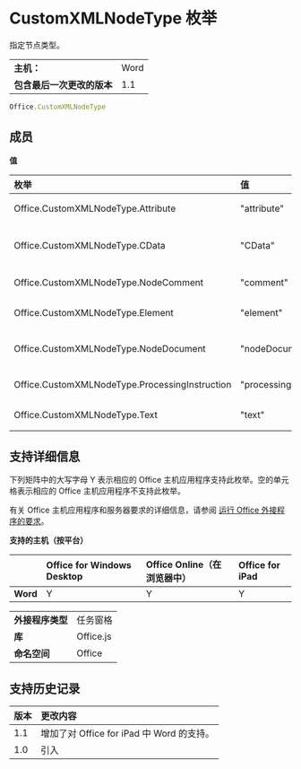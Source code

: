 
# <a name="customxmlnodetype-enumeration"></a>CustomXMLNodeType 枚举
指定节点类型。



|||
|:-----|:-----|
|**主机：**|Word|
|**包含最后一次更改的版本**|1.1|



```js
Office.CustomXMLNodeType
```


## <a name="members"></a>成员


**值**


|**枚举**|**值**|**说明**|
|:-----|:-----|:-----|
|Office.CustomXMLNodeType.Attribute|"attribute"|节点为属性。|
|Office.CustomXMLNodeType.CData|"CData"|节点为 CData 类型。|
|Office.CustomXMLNodeType.NodeComment|"comment"|节点为注释。|
|Office.CustomXMLNodeType.Element|"element"|节点为元素。|
|Office.CustomXMLNodeType.NodeDocument|"nodeDocument"|节点为 Document 元素。|
|Office.CustomXMLNodeType.ProcessingInstruction|"processingInstruction"|节点为处理指令。|
|Office.CustomXMLNodeType.Text|"text"|节点为文本节点。|

## <a name="support-details"></a>支持详细信息


下列矩阵中的大写字母 Y 表示相应的 Office 主机应用程序支持此枚举。空的单元格表示相应的 Office 主机应用程序不支持此枚举。

有关 Office 主机应用程序和服务器要求的详细信息，请参阅 [运行 Office 外接程序的要求](../../docs/overview/requirements-for-running-office-add-ins.md)。


**支持的主机（按平台）**


||**Office for Windows Desktop**|**Office Online（在浏览器中）**|**Office for iPad**|
|:-----|:-----|:-----|:-----|
|**Word**|Y|Y|Y|



|||
|:-----|:-----|
|**外接程序类型**|任务窗格|
|**库**|Office.js|
|**命名空间**|Office|

## <a name="support-history"></a>支持历史记录


|**版本**|**更改内容**|
|:-----|:-----|
|1.1|增加了对 Office for iPad 中 Word 的支持。|
|1.0|引入|
